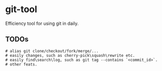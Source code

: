 # git-tool
Efficiency tool for using git in daily.

## TODOs

```
# alias git clone/checkout/fork/merge/...
# easily changes, such as cherry-pick\squash\rewrite etc.
# easily find\search\log, such as git tag --contains `<commit_id>`.
# other feats.
```
